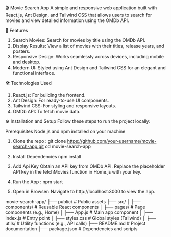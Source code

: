 🎬 Movie Search App
A simple and responsive web application built with React.js, Ant Design, and Tailwind CSS that allows users to search for movies and view detailed information using the OMDb API.

🚀 Features

1. Search Movies: Search for movies by title using the OMDb API.
2. Display Results: View a list of movies with their titles, release years, and posters.
3. Responsive Design: Works seamlessly across devices, including mobile and desktop.
4. Modern UI: Styled using Ant Design and Tailwind CSS for an elegant and functional interface.

🛠️ Technologies Used

1. React.js: For building the frontend.
2. Ant Design: For ready-to-use UI components.
3. Tailwind CSS: For styling and responsive layouts.
4. OMDb API: To fetch movie data.

⚙️ Installation and Setup
Follow these steps to run the project locally:

Prerequisites
Node.js and npm installed on your machine

1. Clone the repo :
   git clone https://github.com/your-username/movie-search-app.git
   cd movie-search-app

2. Install Dependencies
   npm install

3. Add Api Key
   Obtain an API key from OMDb API.
   Replace the placeholder API key in the fetchMovies function in Home.js with your key.

4. Run the App : npm start

5. Open in Browser:
   Navigate to http://localhost:3000 to view the app.

movie-search-app/
├── public/ # Public assets
├── src/
│ ├── components/ # Reusable React components
│ ├── pages/ # Page components (e.g., Home)
│ ├── App.js # Main app component
│ ├── index.js # Entry point
│ ├── styles.css # Global styles (Tailwind)
│ ├── utils/ # Utility functions (e.g., API calls)
├── README.md # Project documentation
├── package.json # Dependencies and scripts
